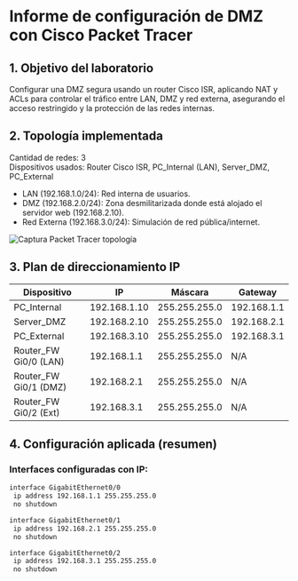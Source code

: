 # Informe de configuración de DMZ con Cisco Packet Tracer

## 1. Objetivo del laboratorio

Configurar una DMZ segura usando un router Cisco ISR, aplicando NAT y ACLs para controlar el tráfico entre LAN, DMZ y red externa, asegurando el acceso restringido y la protección de las redes internas.

## 2. Topología implementada

Cantidad de redes: 3  
Dispositivos usados: Router Cisco ISR, PC_Internal (LAN), Server_DMZ, PC_External  

- LAN (192.168.1.0/24): Red interna de usuarios.  
- DMZ (192.168.2.0/24): Zona desmilitarizada donde está alojado el servidor web (192.168.2.10).  
- Red Externa (192.168.3.0/24): Simulación de red pública/internet.  

 
![Captura Packet Tracer topología](https://github.com/user-attachments/assets/e99e4c42-22cd-4c9e-a5f4-e0671ca447ad)

## 3. Plan de direccionamiento IP

| Dispositivo          | IP           | Máscara           | Gateway         |
|----------------------|--------------|-------------------|-----------------|
| PC_Internal          | 192.168.1.10 | 255.255.255.0     | 192.168.1.1     |
| Server_DMZ           | 192.168.2.10 | 255.255.255.0     | 192.168.2.1     |
| PC_External          | 192.168.3.10 | 255.255.255.0     | 192.168.3.1     |
| Router_FW Gi0/0 (LAN)| 192.168.1.1  | 255.255.255.0     | N/A             |
| Router_FW Gi0/1 (DMZ)| 192.168.2.1  | 255.255.255.0     | N/A             |
| Router_FW Gi0/2 (Ext)| 192.168.3.1  | 255.255.255.0     | N/A             |

## 4. Configuración aplicada (resumen)

### Interfaces configuradas con IP:

```bash
interface GigabitEthernet0/0
 ip address 192.168.1.1 255.255.255.0
 no shutdown

interface GigabitEthernet0/1
 ip address 192.168.2.1 255.255.255.0
 no shutdown

interface GigabitEthernet0/2
 ip address 192.168.3.1 255.255.255.0
 no shutdown
